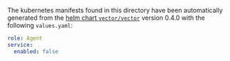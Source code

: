 The kubernetes manifests found in this directory have been automatically generated
from the [helm chart `vector/vector`](https://github.com/vectordotdev/helm-charts/tree/master/charts/vector)
version 0.4.0 with the following `values.yaml`:

```yaml
role: Agent
service:
  enabled: false
```
